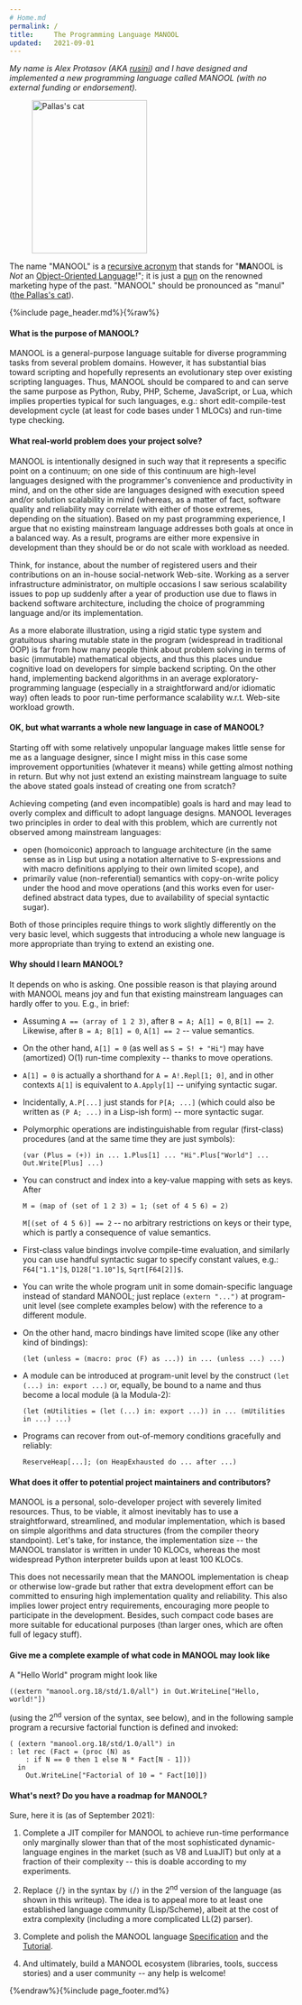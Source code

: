 ```yaml
---
# Home.md
permalink: /
title:     The Programming Language MANOOL
updated:   2021-09-01
---
```


<aside markdown="1" class="right">

*My name is Alex Protasov (AKA [rusini](about "About @rusini")) and I have designed and implemented a new programming language called MANOOL (with no external
funding or endorsement).*

<figure><img src="Manul-Cat.jpeg" width="204" height="272" alt="Pallas's cat" title="Pallas's cat"></figure>

The name "MANOOL" is a [recursive acronym] that stands for "**MA**NOOL is _Not_ an [Object-Oriented Language]!"; it is just a [pun] on the renowned marketing
hype of the past. "MANOOL" should be pronounced as "manul" ([the Pallas's cat]).

[recursive acronym]:        https://en.wikipedia.org/wiki/Recursive_acronym        "Wikipedia: Recursive acronym"
[Object-Oriented Language]: https://en.wikipedia.org/wiki/Object-oriented_language "Wikipedia: Object-oriented language"
[pun]:                      https://en.wikipedia.org/wiki/Pun                      "Wikipedia: Pun"
[the Pallas's cat]:         https://en.wikipedia.org/wiki/Pallas%27s_cat           "Wikipedia: Pallas's cat"

</aside>

{%include page_header.md%}{%raw%}


#### What is the purpose of MANOOL?

MANOOL is a general-purpose language suitable for diverse programming tasks from several problem domains. However, it has substantial bias toward scripting and
hopefully represents an evolutionary step over existing scripting languages. Thus, MANOOL should be compared to and can serve the same purpose as Python, Ruby,
PHP, Scheme, JavaScript, or Lua, which implies properties typical for such languages, e.g.: short edit-compile-test development cycle (at least for code bases
under 1 MLOCs) and run-time type checking.

#### What real-world problem does your project solve?

MANOOL is intentionally designed in such way that it represents a specific point on a continuum; on one side of this continuum are high-level languages designed
with the programmer's convenience and productivity in mind, and on the other side are languages designed with execution speed and/or solution scalability in
mind (whereas, as a matter of fact, software quality and reliability may correlate with either of those extremes, depending on the situation). Based on my past
programming experience, I argue that no existing mainstream language addresses both goals at once in a balanced way. As a result, programs are either more
expensive in development than they should be or do not scale with workload as needed.

Think, for instance, about the number of registered users and their contributions on an in-house social-network Web-site. Working as a server infrastructure
administrator, on multiple occasions I saw serious scalability issues to pop up suddenly after a year of production use due to flaws in backend software
architecture, including the choice of programming language and/or its implementation.

As a more elaborate illustration, using a rigid static type system and gratuitous sharing mutable state in the program (widespread in traditional OOP) is far
from how many people think about problem solving in terms of basic (immutable) mathematical objects, and thus this places undue cognitive load on developers for
simple backend scripting. On the other hand, implementing backend algorithms in an average exploratory-programming language (especially in a straightforward
and/or idiomatic way) often leads to poor run-time performance scalability w.r.t. Web-site workload growth.

#### OK, but what warrants a whole new language in case of MANOOL?

Starting off with some relatively unpopular language makes little sense for me as a language designer, since I might miss in this case some improvement
opportunities (whatever it means) while getting almost nothing in return. But why not just extend an existing mainstream language to suite the above stated
goals instead of creating one from scratch?

Achieving competing (and even incompatible) goals is hard and may lead to overly complex and difficult to adopt language designs. MANOOL leverages two
principles in order to deal with this problem, which are currently not observed among mainstream languages:

* open (homoiconic) approach to language architecture (in the same sense as in Lisp but using a notation alternative to S-expressions and with macro definitions
  applying to their own limited scope), and
* primarily value (non-referential) semantics with copy-on-write policy under the hood and move operations (and this works even for user-defined abstract data
  types, due to availability of special syntactic sugar).

Both of those principles require things to work slightly differently on the very basic level, which suggests that introducing a whole new language is more
appropriate than trying to extend an existing one.

#### Why should I learn MANOOL?

It depends on who is asking. One possible reason is that playing around with MANOOL means joy and fun that existing mainstream languages can hardly offer to
you. E.g., in brief:

* Assuming `A == (array of 1 2 3)`, after `B = A; A[1] = 0`, `B[1] == 2`. Likewise, after `B = A; B[1] = 0`, `A[1] == 2` -- value semantics.

* On the other hand, `A[1] = 0` (as well as `S = S! + "Hi"`) may have (amortized) O(1) run-time complexity -- thanks to move operations.

* `A[1] = 0` is actually a shorthand for `A = A!.Repl[1; 0]`, and in other contexts `A[1]` is equivalent to `A.Apply[1]` -- unifying syntactic sugar.

* Incidentally, `A.P[...]` just stands for `P[A; ...]` (which could also be written as `(P A; ...)` in a Lisp-ish form) -- more syntactic sugar.

* Polymorphic operations are indistinguishable from regular (first-class) procedures (and at the same time they are just symbols):

      (var (Plus = (+)) in ... 1.Plus[1] ... "Hi".Plus["World"] ... Out.Write[Plus] ...)

* You can construct and index into a key-value mapping with sets as keys. After

      M = (map of (set of 1 2 3) = 1; (set of 4 5 6) = 2)
      
  `M[(set of 4 5 6)] == 2` -- no arbitrary restrictions on keys or their type, which is partly a consequence of value semantics.

* First-class value bindings involve compile-time evaluation, and similarly you can use handful syntactic sugar to specify constant values, e.g.: `F64["1.1"]$`,
  `D128["1.10"]$`, `Sqrt[F64[2]]$`.

* You can write the whole program unit in some domain-specific language instead of standard MANOOL; just replace `(extern "...")` at program-unit level (see
  complete examples below) with the reference to a different module.

* On the other hand, macro bindings have limited scope (like any other kind of bindings):

      (let (unless = (macro: proc (F) as ...)) in ... (unless ...) ...)

* A module can be introduced at program-unit level by the construct `(let (...) in: export ...)` or, equally, be bound to a name and thus become a local module
  (&agrave; la Modula-2):
  
      (let (mUtilities = (let (...) in: export ...)) in ... (mUtilities in ...) ...)

* Programs can recover from out-of-memory conditions gracefully and reliably:

      ReserveHeap[...]; (on HeapExhausted do ... after ...)

#### What does it offer to potential project maintainers and contributors?

MANOOL is a personal, solo-developer project with severely limited resources. Thus, to be viable, it almost inevitably has to use a straightforward,
streamlined, and modular implementation, which is based on simple algorithms and data structures (from the compiler theory standpoint). Let's take, for
instance, the implementation size -- the MANOOL translator is written in under 10 KLOCs, whereas the most widespread Python interpreter builds upon at least 100
KLOCs.

This does not necessarily mean that the MANOOL implementation is cheap or otherwise low-grade but rather that extra development effort can be committed to
ensuring high implementation quality and reliability. This also implies lower project entry requirements, encouraging more people to participate in the
development. Besides, such compact code bases are more suitable for educational purposes (than larger ones, which are often full of legacy stuff).

#### Give me a complete example of what code in MANOOL may look like

A "Hello World" program might look like

    ((extern "manool.org.18/std/1.0/all") in Out.WriteLine["Hello, world!"])

(using the 2<sup>nd</sup> version of the syntax, see below), and in the following sample program a recursive factorial function is defined and invoked:

    ( (extern "manool.org.18/std/1.0/all") in
    : let rec (Fact = (proc (N) as
        : if N == 0 then 1 else N * Fact[N - 1]))
      in
        Out.WriteLine["Factorial of 10 = " Fact[10]])

#### What's next? Do you have a roadmap for MANOOL?

Sure, here it is (as of September 2021):

1. Complete a JIT compiler for MANOOL to achieve run-time performance only marginally slower than that of the most sophisticated dynamic-language engines in the
   market (such as V8 and LuaJIT) but only at a fraction of their complexity -- this is doable according to my experiments.

2. Replace `{`/`}` in the syntax by `(`/`)` in the 2<sup>nd</sup> version of the language (as shown in this writeup). The idea is to appeal more to at least one
   established language community (Lisp/Scheme), albeit at the cost of extra complexity (including a more complicated LL(2) parser).

3. Complete and polish the MANOOL language [Specification](specification/) and the [Tutorial](tutorial/lesson-1).

4. And ultimately, build a MANOOL ecosystem (libraries, tools, success stories) and a user community -- any help is welcome!


{%endraw%}{%include page_footer.md%}

